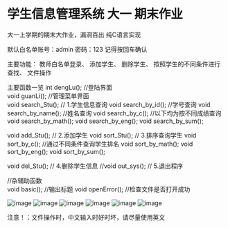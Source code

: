 # 学生信息管理系统 大一 期末作业

大一上学期的期末大作业，漏洞百出
纯C语言实现

默认白名单账号：admin
          密码：123
记得按回车确认


主要功能：
  教师白名单登录、
  添加学生、
  删除学生、
  按照学生的不同条件进行查找、
  文件操作
  
 
主要函数一览
int dengLu();		//登陆界面  
void guanLi();    //管理菜单界面  
	void search_Stu();   //  1.学生信息查询 
		void search_by_id();  //学号查询
		void search_by_name();  //姓名查询
		void search_by_c();     //以下均为按不同成绩查询
		void search_by_math();
		void search_by_eng();
		void search_by_sum();
		
void add_Stu();     //   2.添加学生 
void sort_Stu();     //  3.排序查询学生 
	void sort_by_c();        //通过不同条件查询学生排名
	void sort_by_math();
	void sort_by_eng();
	void sort_by_sum();
		
void del_Stu();		//   4.删除学生信息 
//void out_sys();   //     5.退出程序 
	 
	 
//杂辅助函数	 
void basic();    //输出标题 
void openError();   //检查文件是否打开成功 
 
 ![image](https://user-images.githubusercontent.com/89138111/234158172-5fc50eb5-7aff-4767-8385-af2f2f306de6.png)
 ![image](https://user-images.githubusercontent.com/89138111/234158232-02817df3-23ec-4c51-9600-3640d7997f45.png)
![image](https://user-images.githubusercontent.com/89138111/234158250-f3b57cce-8bc3-456f-b2ea-2bdc5b00f4ec.png)
![image](https://user-images.githubusercontent.com/89138111/234158275-a070a2cc-8433-4e80-ad16-2980042882fd.png)
![image](https://user-images.githubusercontent.com/89138111/234158503-448a66eb-da3c-4789-912d-5c57f47704c4.png)
![image](https://user-images.githubusercontent.com/89138111/234160692-20a540c6-d97c-4ec4-8f65-6132c1a3388e.png)

注意！：文件操作时，中文输入时好时坏，请尽量使用英文
 
